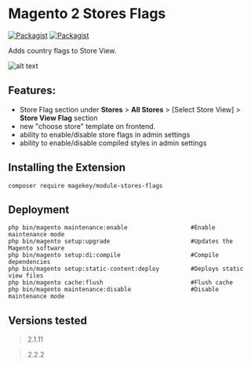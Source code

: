 # Magento 2 Stores Flags

[![Packagist](https://img.shields.io/packagist/v/magekey/module-stores-flags.svg)](https://packagist.org/packages/magekey/module-stores-flags) [![Packagist](https://img.shields.io/packagist/dt/magekey/module-stores-flags.svg)](https://packagist.org/packages/magekey/module-stores-flags)

Adds country flags to Store View.

![alt text](https://raw.githubusercontent.com/magekey/module-stores-flags/master/docs/images/preview.png)

## Features:

- Store Flag section under  **Stores** > **All Stores** > [Select Store View] > **Store View Flag** section
- new "choose store" template on frontend.
- ability to enable/disable store flags in admin settings
- ability to enable/disable compiled styles in admin settings

## Installing the Extension

    composer require magekey/module-stores-flags

## Deployment

    php bin/magento maintenance:enable                  #Enable maintenance mode
    php bin/magento setup:upgrade                       #Updates the Magento software
    php bin/magento setup:di:compile                    #Compile dependencies
    php bin/magento setup:static-content:deploy         #Deploys static view files
    php bin/magento cache:flush                         #Flush cache
    php bin/magento maintenance:disable                 #Disable maintenance mode

## Versions tested
> 2.1.11

> 2.2.2
